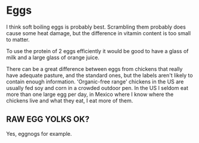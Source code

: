 # Eggs

I think soft boiling eggs is probably best. Scrambling them probably does cause some heat damage, but the difference in vitamin content is too small to matter.

To use the protein of 2 eggs efficiently it would be good to have a glass of milk and a large glass of orange juice.

There can be a great difference between eggs from chickens that really have adequate pasture, and the standard ones, but the labels aren't likely to contain enough information. 'Organic-free range' chickens in the US are usually fed soy and corn in a crowded outdoor pen. In the US I seldom eat more than one large egg per day, in Mexico where I know where the chickens live and what they eat, I eat more of them.

## RAW EGG YOLKS OK?
Yes, eggnogs for example.